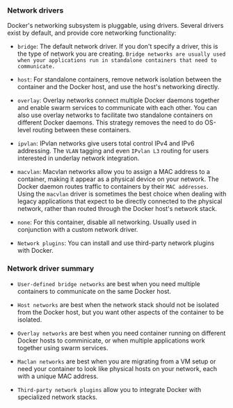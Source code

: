 ### Network drivers

Docker's networking subsystem is pluggable, using drivers. Several drivers exist by default, and provide core networking functionality:

- `bridge`: The default network driver. If you don't specify a driver, this is the type of network you are creating. `Bridge networks are usually used when your applications run in standalone containers that need to communicate.`

- `host`: For standalone containers, remove network isolation between the container and the Docker host, and use the host's networking directly.

- `overlay`: Overlay networks connect multiple Docker daemons together and enable swarm services to communicate with each other. You can also use overlay networks to facilitate two standalone containers on different Docker daemons. This strategy removes the need to do OS-level routing between these containers.

- `ipvlan`: IPvlan networks give users total control IPv4 and IPv6 addressing. The `VLAN` tagging and even `IPvlan L3` routing for users interested in underlay network integration.

- `macvlan`: Macvlan networks allow you to assign a MAC address to a container, making it appear as a physical device on your network. The Docker daemon routes traffic to containers by their `MAC addresses`. Using the `macvlan` driver is sometimes the best choice when dealing with legacy applications that expect to be directly connected to the physical network, rather than routed through the Docker host's network stack. 

- `none`: For this container, disable all networking. Usually used in conjunction with a custom network driver.

- `Network plugins`: You can install and use third-party network plugins with Docker.

### Network driver summary
 - `User-defined bridge networks` are best when you need multiple containers to communicate on the same Docker host.

 - `Host networks` are best when the network stack should not be isolated from the Docker host, but you want other aspects of the container to be isolated.

 - `Overlay networks` are best when you need container running on different Docker hosts to comminicate, or when multiple applications work together using swarm services.

 - `Maclan networks` are best when you are migrating from a VM setup or need your container to look like physical hosts on your network, each with a unique MAC address.

- `Third-party network plugins` allow you to integrate Docker with specialized network stacks.